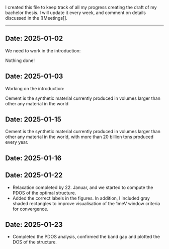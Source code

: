 I created this file to keep track of all my progress creating the draft of my bachelor thesis. 
I will update it every week, and comment on details discussed in the [[Meetings]]. 
***
## **Date:** 2025-01-02
We need to work in the introduction: 

Nothing done! 
## **Date:** 2025-01-03
Working on the introduction: 

Cement is the synthetic material currently produced in volumes larger than other any material in the world 
## **Date:** 2025-01-15
Cement is the synthetic material currently produced in volumes larger than other any material in the world, with more than 20 billion tons produced every year.  

## **Date:** 2025-01-16


## **Date:** 2025-01-22

- Relaxation completed by 22. Januar, and we started to compute the PDOS of the optimal structure.
- Added the correct labels in the figures. In addition, I included gray shaded rectangles to improve visualisation of the 1meV window criteria for convergence.

## **Date:** 2025-01-23
- Completed the PDOS analysis, confirmed the band gap and plotted the DOS of the structure. 